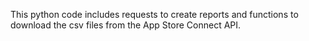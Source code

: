 This python code includes requests to create reports and functions to download the csv files from the App Store Connect API.
